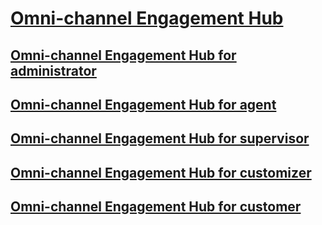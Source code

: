 # [Omni-channel Engagement Hub](introduction-omni-channel.md)
## [Omni-channel Engagement Hub for administrator](administrator/omni-channel-engagement-hub-administrator.md)
## [Omni-channel Engagement Hub for agent](agent/omni-channel-engagement-hub-agent.md)
## [Omni-channel Engagement Hub for supervisor](supervisor/omni-channel-engagement-hub-supervisor.md)
## [Omni-channel Engagement Hub for customizer](customizer/omni-channel-engagement-hub-customizer.md)
## [Omni-channel Engagement Hub for customer](customer/omni-channel-engagement-hub-customer.md)